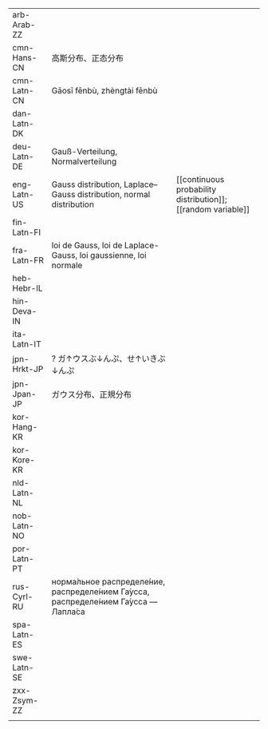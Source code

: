 | | | |
|-|-|-|
| arb-Arab-ZZ |  |  |
| cmn-Hans-CN | 高斯分布、正态分布 |  |
| cmn-Latn-CN | Gāosī fēnbù, zhèngtài fēnbù |  |
| dan-Latn-DK |  |  |
| deu-Latn-DE | Gauß-Verteilung, Normalverteilung |  |
| eng-Latn-US | Gauss distribution, Laplace–Gauss distribution, normal distribution | [[continuous probability distribution]]; [[random variable]] |
| fin-Latn-FI |  |  |
| fra-Latn-FR | loi de Gauss, loi de Laplace-Gauss, loi gaussienne, loi normale |  |
| heb-Hebr-IL |  |  |
| hin-Deva-IN |  |  |
| ita-Latn-IT |  |  |
| jpn-Hrkt-JP | ? ガ↑ウスぶ↓んぷ、せ↑いきぶ↓んぷ |  |
| jpn-Jpan-JP | ガウス分布、正規分布 |  |
| kor-Hang-KR |  |  |
| kor-Kore-KR |  |  |
| nld-Latn-NL |  |  |
| nob-Latn-NO |  |  |
| por-Latn-PT |  |  |
| rus-Cyrl-RU | норма́льное распределе́ние, распределе́нием Га́усса, распределе́нием Га́усса — Лапла́са |  |
| spa-Latn-ES |  |  |
| swe-Latn-SE |  |  |
| zxx-Zsym-ZZ |  |  |
|  |  |  |
